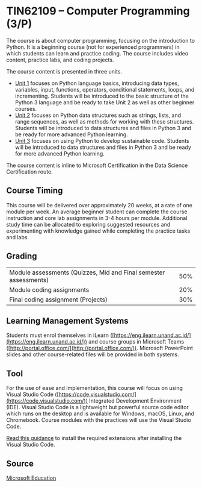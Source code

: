 # TIN62109 – Computer Programming (3/P)

The course is about computer programming, focusing on the introduction to Python. It is a beginning course (not for experienced programmers) in which students can learn and practice coding.  The course includes video content, practice labs, and coding projects.

The course content is presented in three units.

* [Unit 1](https://github.com/Universitas-Andalas/TIN62109-Computer-Programming/blob/main/Unit%201%20Practice%20Files/readme.md) focuses on Python language basics, introducing data types, variables, input, functions, operators, conditional statements, loops, and incrementing. Students will be introduced to the basic structure of the Python 3 language and be ready to take Unit 2 as well as other beginner courses.
* [Unit 2](https://github.com/Universitas-Andalas/TIN62109-Computer-Programming/blob/main/Unit%202%20Practice%20Files/readme.md) focuses on Python data structures such as strings, lists, and range sequences, as well as methods for working with these structures. Students will be introduced to data structures and files in Python 3 and be ready for more advanced Python learning.
* [Unit 3](https://github.com/Universitas-Andalas/TIN62109-Computer-Programming/blob/main/Unit%203%20Practice%20Files/readme.md) focuses on using Python to develop sustainable code. Students will be introduced to data structures and files in Python 3 and be ready for more advanced Python learning.

The course content is inline to Microsoft Certification in the Data Science Certification route.

## Course Timing

This course will be delivered over approximately 20 weeks, at a rate of one module per week. An average beginner student can complete the course instruction and core lab assignments in 3-4 hours per module. Additional study time can be allocated to exploring suggested resources and experimenting with knowledge gained while completing the practice tasks and labs.

## Grading

|     |     |
| --- | --- |
| Module assessments (Quizzes, Mid and Final semester assessments) | 50% |
| Module coding assignments | 20% |
| Final coding assignment (Projects) | 30% |

## Learning Management Systems

Students must enrol themselves in iLearn ([https://eng.ilearn.unand.ac.id/](https://eng.ilearn.unand.ac.id/)) and course groups in Microsoft Teams ([http://portal.office.com/](http://portal.office.com/)). Microsoft PowerPoint slides and other course-related files will be provided in both systems.

## Tool

For the use of ease and implementation, this course will focus on using Visual Studio Code ([https://code.visualstudio.com/](https://code.visualstudio.com/)) Integrated Development Environment (IDE). Visual Studio Code is a lightweight but powerful source code editor which runs on the desktop and is available for Windows, macOS, Linux, and Chromebook. Course modules with the practices will use the Visual Studio Code.

[Read this guidance](https://github.com/Universitas-Andalas/TIN62109-Computer-Programming/blob/main/systemprep.md.md) to install the required extensions after installing the Visual Studio Code.

## Source

[Microsoft Education](https://education.microsoft.com/)

  
